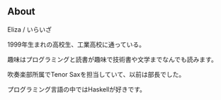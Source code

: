## About

Eliza / いらいざ

1999年生まれの高校生、工業高校に通っている。

趣味はプログラミングと読書が趣味で技術書や文学までなんでも読みます。

吹奏楽部所属でTenor Saxを担当していて、以前は部長でした。

プログラミング言語の中ではHaskellが好きです。
